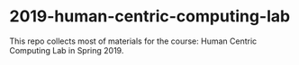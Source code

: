 # 2019-human-centric-computing-lab
This repo collects most of materials for the course: Human Centric Computing Lab in Spring 2019.
